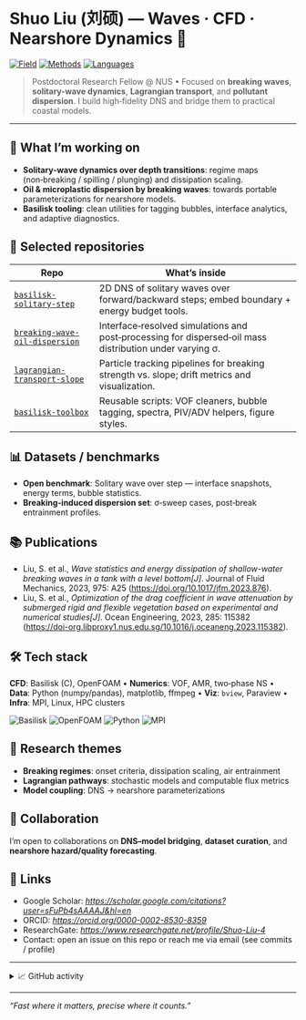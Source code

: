 # Shuo Liu (刘硕) — Waves · CFD · Nearshore Dynamics 🌊

[![Field](https://img.shields.io/badge/Research-Wave%20Breaking%20%7C%20Nearshore%20Hydrodynamics-blue)](#)
[![Methods](https://img.shields.io/badge/Methods-DNS%20%7C%20VOF%20%7C%20Basilisk%20%7C%20OpenFOAM-informational)](#)
[![Languages](https://img.shields.io/badge/Code-C%20%7C%20C%2B%2B%20%7C%20Python%20%7C%20Matlab-lightgrey)](#)

> Postdoctoral Research Fellow @ NUS • Focused on **breaking waves**, **solitary-wave dynamics**, **Lagrangian transport**, and **pollutant dispersion**. I build high‑fidelity DNS and bridge them to practical coastal models.

---

## 🔭 What I’m working on

* **Solitary‑wave dynamics over depth transitions**: regime maps (non‑breaking / spilling / plunging) and dissipation scaling.
* **Oil & microplastic dispersion by breaking waves**: towards portable parameterizations for nearshore models.
* **Basilisk tooling**: clean utilities for tagging bubbles, interface analytics, and adaptive diagnostics.

## 🧪 Selected repositories


| Repo                                | What’s inside                                                                                           |
| ----------------------------------- | ------------------------------------------------------------------------------------------------------- |
| [`basilisk-solitary-step`](#)       | 2D DNS of solitary waves over forward/backward steps; embed boundary + energy budget tools.             |
| [`breaking-wave-oil-dispersion`](#) | Interface‑resolved simulations and post‑processing for dispersed‑oil mass distribution under varying σ. |
| [`lagrangian-transport-slope`](#)   | Particle tracking pipelines for breaking strength vs. slope; drift metrics and visualization.           |
| [`basilisk-toolbox`](#)             | Reusable scripts: VOF cleaners, bubble tagging, spectra, PIV/ADV helpers, figure styles.                |

## 📊 Datasets / benchmarks

* **Open benchmark**: Solitary wave over step — interface snapshots, energy terms, bubble statistics.
* **Breaking‑induced dispersion set**: σ‑sweep cases, post‑break entrainment profiles.

## 📚 Publications

* Liu, S. et al., *Wave statistics and energy dissipation of shallow-water breaking waves in a tank with a level bottom[J]*. Journal of Fluid Mechanics, 2023, 975: A25 (https://doi.org/10.1017/jfm.2023.876).
* Liu, S. et al., *Optimization of the drag coefficient in wave attenuation by submerged rigid and flexible vegetation based on experimental and numerical studies[J]*. Ocean Engineering, 2023, 285: 115382 (https://doi-org.libproxy1.nus.edu.sg/10.1016/j.oceaneng.2023.115382).


## 🛠️ Tech stack

**CFD**: Basilisk (C), OpenFOAM • **Numerics**: VOF, AMR, two‑phase NS • **Data**: Python (numpy/pandas), matplotlib, ffmpeg • **Viz**: `bview`, Paraview • **Infra**: MPI, Linux, HPC clusters

<p>
<img alt="Basilisk" src="https://img.shields.io/badge/Basilisk-C-blue" />
<img alt="OpenFOAM" src="https://img.shields.io/badge/OpenFOAM-C%2B%2B-orange" />
<img alt="Python" src="https://img.shields.io/badge/Python-Data%20%26%20Viz-yellow" />
<img alt="MPI" src="https://img.shields.io/badge/MPI-Parallel%20Runs-brightgreen" />
</p>

## 🧭 Research themes

* **Breaking regimes**: onset criteria, dissipation scaling, air entrainment
* **Lagrangian pathways**: stochastic models and computable flux metrics
* **Model coupling**: DNS → nearshore parameterizations

## 🤝 Collaboration

I’m open to collaborations on **DNS–model bridging**, **dataset curation**, and **nearshore hazard/quality forecasting**.

## 🔗 Links

* Google Scholar: *https://scholar.google.com/citations?user=sFuPb4sAAAAJ&hl=en*
* ORCID: *https://orcid.org/0000-0002-8530-8359*
* ResearchGate: *https://www.researchgate.net/profile/Shuo-Liu-4*
* Contact: open an issue on this repo or reach me via email (see commits / profile)

---

<!-- Optional: GitHub stats section (remove if you prefer minimal) -->

<details>
<summary>📈 GitHub activity</summary>

![stats](https://github-readme-stats.vercel.app/api?username=shuoliu-wave\&show_icons=true)
![langs](https://github-readme-stats.vercel.app/api/top-langs/?username=shuoliu-wave\&layout=compact)

</details>

---

*“Fast where it matters, precise where it counts.”*
